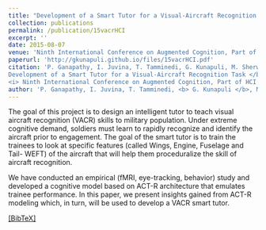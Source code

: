```yaml
---
title: "Development of a Smart Tutor for a Visual-Aircraft Recognition Task"
collection: publications
permalink: /publication/15vacrHCI
excerpt: ''
date: 2015-08-07
venue: 'Ninth International Conference on Augmented Cognition, Part of HCI International (HCI''15), Los Angeles, CA'
paperurl: 'http://gkunapuli.github.io/files/15vacrHCI.pdf'
citation: 'P. Ganapathy, I. Juvina, T. Tamminedi, G. Kunapuli, M. Sherwood and M. S. Usmani. <b>
Development of a Smart Tutor for a Visual-Aircraft Recognition Task </b>.
<i> Ninth International Conference on Augmented Cognition, Part of HCI International </i> (HCI''15), Los Angeles, CA, August 2-7, 2015.'
author: 'P. Ganapathy, I. Juvina, T. Tamminedi, <b> G. Kunapuli </b>, M. Sherwood and M. S. Usmani'
---
```


The goal of this project is to design an intelligent tutor to teach visual aircraft recognition (VACR) skills to military population. Under extreme cognitive demand, soldiers must learn to rapidly recognize and identify the aircraft prior to engagement. The goal of the smart tutor is to train the trainees to look at specific features (called Wings, Engine, Fuselage and Tail- WEFT) of the aircraft that will help them proceduralize the skill of aircraft recognition.

We have conducted an empirical (fMRI, eye-tracking, behavior) study and developed a cognitive model based on ACT-R architecture that emulates trainee performance. In this paper, we present insights gained from ACT-R modeling which, in turn, will be used to develop a VACR smart tutor.

[[BibTeX]](http://gkunapuli.github.io/files/15vacrHCI.bib)
